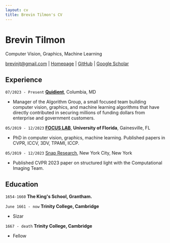 ```yaml
---
layout: cv
title: Brevin Tilmon's CV
---
```

# Brevin Tilmon
Computer Vision, Graphics, Machine Learning

<div id="webaddress">
<a href="brevinjt@gmail.com">brevinjt@gmail.com</a>
| <a href="https://btilmon.github.io/">Homepage</a>
| <a href="https://github.com/btilmon">GitHub</a>
| <a href="https://scholar.google.com/citations?user=-bgfLW4AAAAJ&hl=en">Google Scholar</a>
</div>

## Experience

`07/2023 - Present`
<a href="https://quidient.com/">__Quidient__</a>, Columbia, MD

- Manager of the Algorithm Group, a small focused team building computer vision, graphics, and machine learning algorithms that have directly contributed in securing millions of funding dollars from enterprise and government customers.

`05/2019 - 12/2023`
<a href="[https://focus.ece.ufl.edu/">__FOCUS LAB__</a>, __University of Florida__, Gainesville, FL

- PhD in computer vision, graphics, machine learning. Published papers in CVPR, ICCV, 3DV, TPAMI, ICCP. 

`05/2019 - 12/2023`
<a href="https://quidient.com/">Snap Research</a>, New York City, New York

- Published CVPR 2023 paper on structured light with the Computational Imaging Team.

## Education

`1654-1660`
__The King's School, Grantham.__

`June 1661 - now`
__Trinity College, Cambridge__

- Sizar

`1667 - death`
__Trinity College, Cambridge__

- Fellow







<!-- ### Footer

Last updated: May 2013 -->


